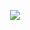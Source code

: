 <p align="center">
	<img src="https://tenor.com/view/cat-cats-lovefool-metacord-runker-gif-20947994">
</p>
